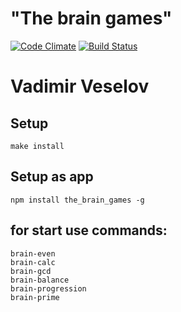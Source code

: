 
# "The brain games"

[![Code Climate](https://codeclimate.com/github/VladVes/the_brain_games/badges/gpa.svg)](https://codeclimate.com/github/VladVes/the_brain_games)
[![Build Status](https://www.travis-ci.org/VladVes/the_brain_games.svg?branch=master)](https://www.travis-ci.org/VladVes/the_brain_games)

# Vadimir Veselov
## Setup

```
make install
```

## Setup as app

```
npm install the_brain_games -g
```

## for start use commands:

```
brain-even
brain-calc
brain-gcd
brain-balance
brain-progression
brain-prime
```
